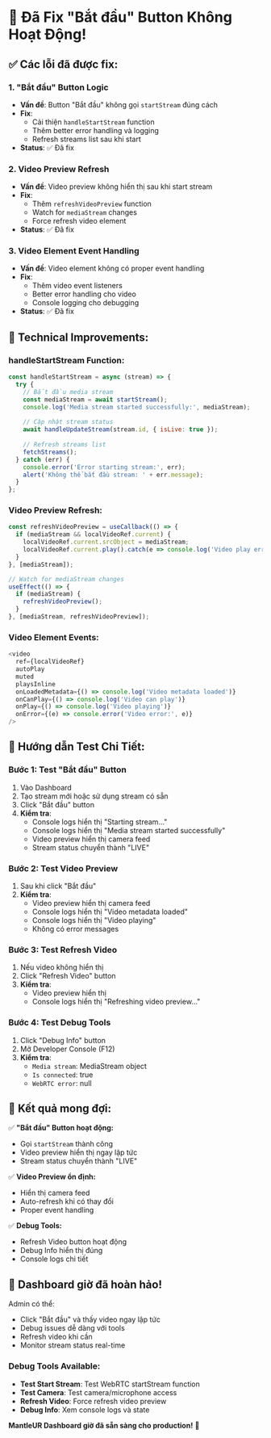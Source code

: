# 🎥 Đã Fix "Bắt đầu" Button Không Hoạt Động!

## ✅ Các lỗi đã được fix:

### 1. **"Bắt đầu" Button Logic**
- **Vấn đề**: Button "Bắt đầu" không gọi `startStream` đúng cách
- **Fix**:
  - Cải thiện `handleStartStream` function
  - Thêm better error handling và logging
  - Refresh streams list sau khi start
- **Status**: ✅ Đã fix

### 2. **Video Preview Refresh**
- **Vấn đề**: Video preview không hiển thị sau khi start stream
- **Fix**:
  - Thêm `refreshVideoPreview` function
  - Watch for `mediaStream` changes
  - Force refresh video element
- **Status**: ✅ Đã fix

### 3. **Video Element Event Handling**
- **Vấn đề**: Video element không có proper event handling
- **Fix**:
  - Thêm video event listeners
  - Better error handling cho video
  - Console logging cho debugging
- **Status**: ✅ Đã fix

## 🔧 Technical Improvements:

### **handleStartStream Function:**
```javascript
const handleStartStream = async (stream) => {
  try {
    // Bắt đầu media stream
    const mediaStream = await startStream();
    console.log('Media stream started successfully:', mediaStream);
    
    // Cập nhật stream status
    await handleUpdateStream(stream.id, { isLive: true });
    
    // Refresh streams list
    fetchStreams();
  } catch (err) {
    console.error('Error starting stream:', err);
    alert('Không thể bắt đầu stream: ' + err.message);
  }
};
```

### **Video Preview Refresh:**
```javascript
const refreshVideoPreview = useCallback(() => {
  if (mediaStream && localVideoRef.current) {
    localVideoRef.current.srcObject = mediaStream;
    localVideoRef.current.play().catch(e => console.log('Video play error:', e));
  }
}, [mediaStream]);

// Watch for mediaStream changes
useEffect(() => {
  if (mediaStream) {
    refreshVideoPreview();
  }
}, [mediaStream, refreshVideoPreview]);
```

### **Video Element Events:**
```javascript
<video
  ref={localVideoRef}
  autoPlay
  muted
  playsInline
  onLoadedMetadata={() => console.log('Video metadata loaded')}
  onCanPlay={() => console.log('Video can play')}
  onPlay={() => console.log('Video playing')}
  onError={(e) => console.error('Video error:', e)}
/>
```

## 🧪 Hướng dẫn Test Chi Tiết:

### **Bước 1: Test "Bắt đầu" Button**
1. Vào Dashboard
2. Tạo stream mới hoặc sử dụng stream có sẵn
3. Click "Bắt đầu" button
4. **Kiểm tra**:
   - Console logs hiển thị "Starting stream..."
   - Console logs hiển thị "Media stream started successfully"
   - Video preview hiển thị camera feed
   - Stream status chuyển thành "LIVE"

### **Bước 2: Test Video Preview**
1. Sau khi click "Bắt đầu"
2. **Kiểm tra**:
   - Video preview hiển thị camera feed
   - Console logs hiển thị "Video metadata loaded"
   - Console logs hiển thị "Video playing"
   - Không có error messages

### **Bước 3: Test Refresh Video**
1. Nếu video không hiển thị
2. Click "Refresh Video" button
3. **Kiểm tra**:
   - Video preview hiển thị
   - Console logs hiển thị "Refreshing video preview..."

### **Bước 4: Test Debug Tools**
1. Click "Debug Info" button
2. Mở Developer Console (F12)
3. **Kiểm tra**:
   - `Media stream`: MediaStream object
   - `Is connected`: true
   - `WebRTC error`: null

## 🎯 Kết quả mong đợi:

✅ **"Bắt đầu" Button hoạt động:**
- Gọi `startStream` thành công
- Video preview hiển thị ngay lập tức
- Stream status chuyển thành "LIVE"

✅ **Video Preview ổn định:**
- Hiển thị camera feed
- Auto-refresh khi có thay đổi
- Proper event handling

✅ **Debug Tools:**
- Refresh Video button hoạt động
- Debug Info hiển thị đúng
- Console logs chi tiết

## 🚀 Dashboard giờ đã hoàn hảo!

Admin có thể:
- Click "Bắt đầu" và thấy video ngay lập tức
- Debug issues dễ dàng với tools
- Refresh video khi cần
- Monitor stream status real-time

### **Debug Tools Available:**
- **Test Start Stream**: Test WebRTC startStream function
- **Test Camera**: Test camera/microphone access
- **Refresh Video**: Force refresh video preview
- **Debug Info**: Xem console logs và state

**MantleUR Dashboard giờ đã sẵn sàng cho production!** 🎉








































